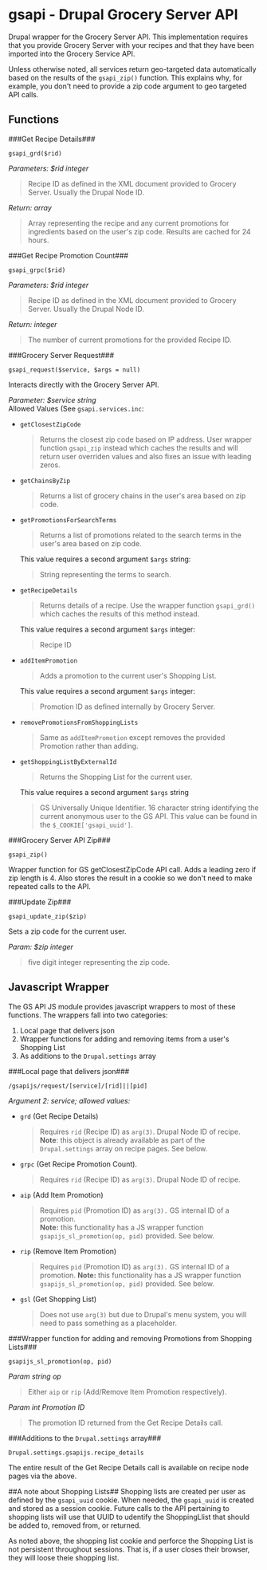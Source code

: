 gsapi - Drupal Grocery Server API
=================================

Drupal wrapper for the Grocery Server API. This implementation requires that
you provide Grocery Server with your recipes and that they have been imported
into the Grocery Service API.

Unless otherwise noted, all services return geo-targeted data automatically
based on the results of the `gsapi_zip()` function. This explains why, for
example, you don't need to provide a zip code argument to geo targeted API
calls.

Functions
---------

###Get Recipe Details###

    gsapi_grd($rid)

*Parameters: $rid integer*  
> Recipe ID as defined in the XML document provided to Grocery Server.
> Usually the Drupal Node ID.

*Return: array*  
> Array representing the recipe and any current promotions for ingredients
> based on the user's zip code. Results are cached for 24 hours.

###Get Recipe Promotion Count###

    gsapi_grpc($rid)

*Parameters: $rid integer*  
> Recipe ID as defined in the XML document provided to Grocery Server.
> Usually the Drupal Node ID.

*Return: integer*  
> The number of current promotions for the provided Recipe ID.

###Grocery Server Request###

    gsapi_request($service, $args = null)

Interacts directly with the Grocery Server API.

*Parameter: $service string*  
  Allowed Values (See `gsapi.services.inc`:

* `getClosestZipCode`
  > Returns the closest zip code based on IP address. User wrapper function
  > `gsapi_zip` instead which caches the results and will return user overriden
  > values and also fixes an issue with leading zeros.

* `getChainsByZip`
  > Returns a list of grocery chains in the user's area based on zip code.

* `getPromotionsForSearchTerms`
  > Returns a list of promotions related to the search terms in the user's area
  > based on zip code.

  This value requires a second argument `$args` string:
  > String representing the terms to search.

* `getRecipeDetails`
  > Returns details of a recipe. Use the wrapper function `gsapi_grd()` which
  > caches the results of this method instead.

  This value requires a second argument `$args` integer:
  > Recipe ID

* `addItemPromotion`
  > Adds a promotion to the current user's Shopping List.

  This value requires a second argument `$args` integer:
  > Promotion ID as defined internally by Grocery Server.

* `removePromotionsFromShoppingLists`
  > Same as `addItemPromotion` except removes the provided Promotion rather
  > than adding.

* `getShoppingListByExternalId`
  > Returns the Shopping List for the current user.

  This value requires a second argument `$args` string
  > GS Universally Unique Identifier. 16 character string identifying the
  > current anonymous user to the GS API. This value can be found in the
  `$_COOKIE['gsapi_uuid']`.

###Grocery Server API Zip###

    gsapi_zip()

Wrapper function for GS getClosestZipCode API call. Adds a leading zero if
zip length is 4. Also stores the result in a cookie so we don't need to make
repeated calls to the API.

###Update Zip###

    gsapi_update_zip($zip)

Sets a zip code for the current user.

*Param: $zip integer*  
> five digit integer representing the zip code.

Javascript Wrapper
------------------

The GS API JS module provides javascript wrappers to most of these functions.
The wrappers fall into two categories:

1. Local page that delivers json
2. Wrapper functions for adding and removing items from a user's Shopping List
3. As additions to the `Drupal.settings` array

###Local page that delivers json###

    /gsapijs/request/[service]/[rid]||[pid]

*Argument 2: service; allowed values:*

* `grd` (Get Recipe Details)
  > Requires `rid` (Recipe ID) as `arg(3)`. Drupal Node ID of recipe.  
  > **Note**: this object is already available as part of the
  > `Drupal.settings` array on recipe pages. See below.

* `grpc` (Get Recipe Promotion Count).
  > Requires `rid` (Recipe ID) as `arg(3)`. Drupal Node ID of recipe.

* `aip` (Add Item Promotion)
  > Requires `pid` (Promotion ID) as `arg(3).` GS internal ID of a promotion.  
  > **Note:** this functionality has a JS wrapper function
  > `gsapijs_sl_promotion(op, pid)` provided. See below.

* `rip` (Remove Item Promotion)  
  > Requires `pid` (Promotion ID) as `arg(3).` GS internal ID of a promotion.
  > **Note:** this functionality has a JS wrapper function
  > `gsapijs_sl_promotion(op, pid)` provided. See below.

* `gsl` (Get Shopping List)  
  > Does not use `arg(3)` but due to Drupal's menu system, you will need to
  > pass something as a placeholder.

###Wrapper function for adding and removing Promotions from Shopping Lists###

    gsapijs_sl_promotion(op, pid)

*Param string op*
> Either `aip` or `rip` (Add/Remove Item Promotion respectively).

*Param int Promotion ID*
> The promotion ID returned from the Get Recipe Details call.

###Additions to the `Drupal.settings` array###

    Drupal.settings.gsapijs.recipe_details

The entire result of the Get Recipe Details call is available on recipe node
pages via the above.

##A note about Shopping Lists##
Shopping lists are created per user as defined by the `gsapi_uuid` cookie. When
needed, the `gsapi_uuid` is created and stored as a session cookie. Future
calls to the API pertaining to shopping lists will use that UUID to udentify
the ShoppingLlist that should be added to, removed from, or returned.

As noted above, the shopping list cookie and perforce the Shopping List is not
persistent throughout sessions. That is, if a user closes their browser, they
will loose theie shopping list.
